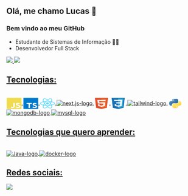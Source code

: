 ## Olá, me chamo Lucas 👋
### Bem vindo ao meu GitHub
- Estudante de Sistemas de Informação 👨‍💻
- Desenvolvedor Full Stack 
<div>
  <a href="https://github.com/LucasFLan"/>
  <img height="180em" src="https://github-readme-stats.vercel.app/api?username=LucasFLan&show_icons=true&theme=github_dark&include_all_commits=true&count_private=true"/>
  <img height="180em" src="https://github-readme-stats.vercel.app/api/top-langs/?username=LucasFLan&layout=compact&langs_count=6&theme=github_dark"/>
</div>
    
## Tecnologias: 
<div style="display: inline_block"><br>
  <img align="center" alt="javascript-logo" height="30" width="40" src="https://raw.githubusercontent.com/devicons/devicon/master/icons/javascript/javascript-plain.svg">
  <img align="center" alt="typescript-logo" height="30" width="40" src="https://raw.githubusercontent.com/devicons/devicon/master/icons/typescript/typescript-plain.svg">
  <img align="center" alt="react-logo" height="30" width="40" src="https://raw.githubusercontent.com/devicons/devicon/master/icons/react/react-original.svg">
  <img align="center" alt="next.js-logo" height="60" width="60" src="https://cdn.jsdelivr.net/gh/devicons/devicon@latest/icons/nextjs/nextjs-original-wordmark.svg">
  <img align="center" alt="html-logo" height="30" width="40" src="https://raw.githubusercontent.com/devicons/devicon/master/icons/html5/html5-original.svg">
  <img align="center" alt="css-logo" height="30" width="40" src="https://raw.githubusercontent.com/devicons/devicon/master/icons/css3/css3-original.svg">
  <img align="center" alt="tailwind-logo" height="100" width="100" src="https://cdn.jsdelivr.net/gh/devicons/devicon@latest/icons/tailwindcss/tailwindcss-original-wordmark.svg" />
  <img align="center" alt="python-logo" height="30" width="40" src="https://raw.githubusercontent.com/devicons/devicon/master/icons/python/python-original.svg">
  <img align="center" alt="mongodb-logo" height="40" width="60" src="https://cdn.jsdelivr.net/gh/devicons/devicon@latest/icons/mongodb/mongodb-plain-wordmark.svg">
  <img align="center" alt="mysql-logo" height="60" width="60" src="https://cdn.jsdelivr.net/gh/devicons/devicon@latest/icons/mysql/mysql-plain-wordmark.svg">
</div>

## Tecnologias que quero aprender: 
<div style="display: inline_block"><br>
  <img align="center" alt="Java-logo" height="50" width="70" src="https://cdn.jsdelivr.net/gh/devicons/devicon@latest/icons/java/java-original-wordmark.svg">
  <img align="center" alt="docker-logo" height="50" width="70" src="https://cdn.jsdelivr.net/gh/devicons/devicon@latest/icons/docker/docker-plain-wordmark.svg" />
</div>

## Redes sociais: 
<div>
  <a href="https://www.linkedin.com/in/LucasFLan" target="_blank"><img src="https://img.shields.io/badge/-LinkedIn-%230077B5?style=for-the-badge&logo=linkedin&logoColor=white" target="_blank"></a> 
</div>
